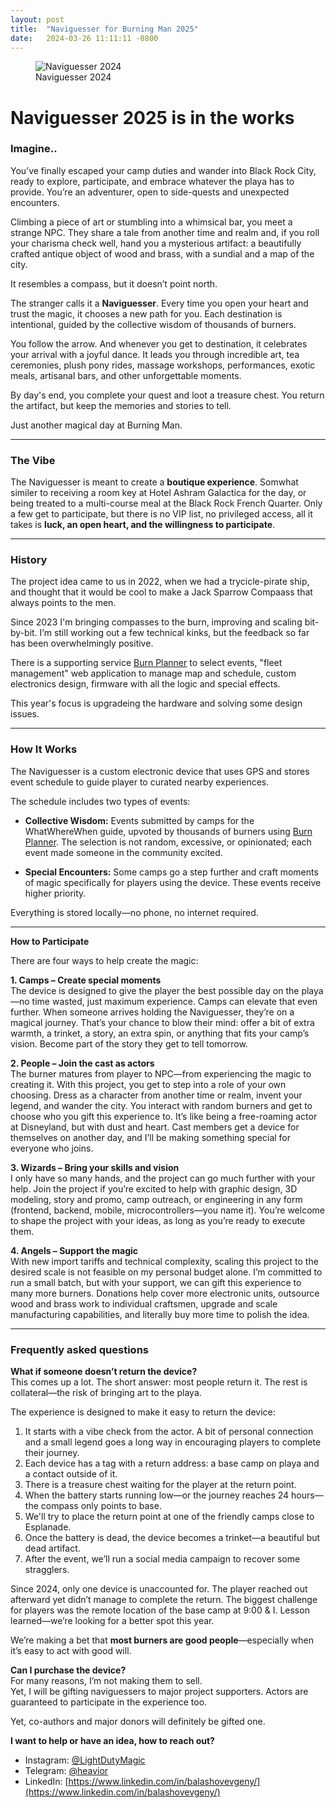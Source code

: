 ```yaml
---
layout: post
title:  "Naviguesser for Burning Man 2025"
date:   2024-03-26 11:11:11 -0800
---
```


<figure>
	<img src="{{ site.baseurl }}/assets/compass_2024.jpg" alt="Naviguesser 2024">
	<figcaption>
		Naviguesser 2024
	</figcaption>
</figure> 

# **Naviguesser 2025 is in the works**

### **Imagine..**

You’ve finally escaped your camp duties and wander into Black Rock City, ready to explore, participate, and embrace whatever the playa has to provide. You’re an adventurer, open to side-quests and unexpected encounters.

Climbing a piece of art or stumbling into a whimsical bar, you meet a strange NPC. They share a tale from another time and realm and, if you roll your charisma check well, hand you a mysterious artifact: a beautifully crafted antique object of wood and brass, with a sundial and a map of the city.

It resembles a compass, but it doesn’t point north.

The stranger calls it a **Naviguesser**. Every time you open your heart and trust the magic, it chooses a new path for you. Each destination is intentional, guided by the collective wisdom of thousands of burners.

You follow the arrow. And whenever you get to destination, it celebrates your arrival with a joyful dance. It leads you through incredible art, tea ceremonies, plush pony rides, massage workshops, performances, exotic meals, artisanal bars, and other unforgettable moments.

By day's end, you complete your quest and loot a treasure chest. You return the artifact, but keep the memories and stories to tell.

Just another magical day at Burning Man.

---

### **The Vibe**

The Naviguesser is meant to create a **boutique experience**. Somwhat similer to receiving a room key at Hotel Ashram Galactica for the day, or being treated to a multi-course meal at the Black Rock French Quarter. Only a few get to participate, but there is no VIP list, no privileged access, all it takes is **luck, an open heart, and the willingness to participate**.

---

### **History**

The project idea came to us in 2022, when we had a trycicle-pirate ship, and thought that it would be cool to make a Jack Sparrow Compaass that always points to the men.

Since 2023 I'm bringing compasses to the burn, improving and scaling bit-by-bit. I’m still working out a few technical kinks, but the feedback so far has been overwhelmingly positive.

There is a supporting service [Burn Planner](https://burn-planner.web.app/) to select events, "fleet management" web application to manage map and schedule, custom electronics design, firmware with all the logic and special effects.

This year's focus is upgradeing the hardware and solving some design issues.

---

### **How It Works**

The Naviguesser is a custom electronic device that uses GPS and stores event schedule to guide player to curated nearby experiences.

The schedule includes two types of events:

* **Collective Wisdom:** Events submitted by camps for the WhatWhereWhen guide, upvoted by thousands of burners using [Burn Planner](https://burn-planner.web.app/). The selection is not random, excessive, or opinionated; each event made someone in the community excited.

* **Special Encounters:** Some camps go a step further and craft moments of magic specifically for players using the device. These events receive higher priority.

Everything is stored locally—no phone, no internet required.

---

**How to Participate**

There are four ways to help create the magic:

**1\. Camps – Create special moments**  
 The device is designed to give the player the best possible day on the playa—no time wasted, just maximum experience. Camps can elevate that even further. When someone arrives holding the Naviguesser, they’re on a magical journey. That’s your chance to blow their mind: offer a bit of extra warmth, a trinket, a story, an extra spin, or anything that fits your camp’s vision. Become part of the story they get to tell tomorrow.

**2\. People – Join the cast as actors**  
 The burner matures from player to NPC—from experiencing the magic to creating it. With this project, you get to step into a role of your own choosing. Dress as a character from another time or realm, invent your legend, and wander the city. You interact with random burners and get to choose who you gift this experience to. It’s like being a free-roaming actor at Disneyland, but with dust and heart. Cast members get a device for themselves on another day, and I’ll be making something special for everyone who joins.

**3\. Wizards – Bring your skills and vision**  
 I only have so many hands, and the project can go much further with your help. Join the project if you’re excited to help with graphic design, 3D modeling, story and promo, camp outreach, or engineering in any form (frontend, backend, mobile, microcontrollers—you name it). You’re welcome to shape the project with your ideas, as long as you’re ready to execute them.

**4\. Angels – Support the magic**  
 With new import tariffs and technical complexity, scaling this project to the desired scale is not feasible on my personal budget alone. I’m committed to run a small batch, but with your support, we can gift this experience to many more burners. Donations help cover more electronic units, outsource wood and brass work to individual craftsmen, upgrade and scale manufacturing capabilities, and literally buy more time to polish the idea.

---

### **Frequently asked questions**

**What if someone doesn’t return the device?**  
 This comes up a lot. The short answer: most people return it. The rest is collateral—the risk of bringing art to the playa.

The experience is designed to make it easy to return the device:

1. It starts with a vibe check from the actor. A bit of personal connection and a small legend goes a long way in encouraging players to complete their journey.  
2. Each device has a tag with a return address: a base camp on playa and a contact outside of it.  
3. There is a treasure chest waiting for the player at the return point.  
4. When the battery starts running low—or the journey reaches 24 hours—the compass only points to base.  
5. We'll try to place the return point at one of the friendly camps close to Esplanade.  
6. Once the battery is dead, the device becomes a trinket—a beautiful but dead artifact.  
7. After the event, we’ll run a social media campaign to recover some stragglers.

Since 2024, only one device is unaccounted for. The player reached out afterward yet didn’t manage to complete the return. The biggest challenge for players was the remote location of the base camp at 9:00 & I. Lesson learned—we’re looking for a better spot this year.

We’re making a bet that **most burners are good people**—especially when it’s easy to act with good will.

**Can I purchase the device?**  
For many reasons, I’m not making them to sell.   
Yet, I will be gifting naviguessers to major project supporters. Actors are guaranteed to participate in the experience too.

Yet, co-authors and major donors will definitely be gifted one.

**I want to help or have an idea, how to reach out?**

* Instagram: [@LightDutyMagic](https://www.instagram.com/lightdutymagic/)  
* Telegram: [@heavior](https://t.me/heavior)  
* LinkedIn: [https://www.linkedin.com/in/balashovevgeny/](https://www.linkedin.com/in/balashovevgeny/) 
